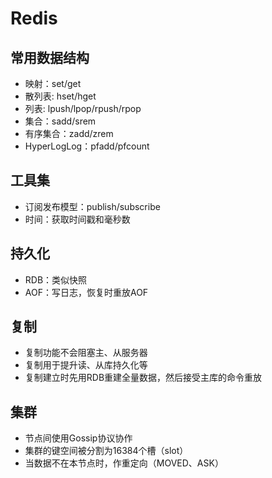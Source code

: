 # Redis

## 常用数据结构

- 映射：set/get
- 散列表: hset/hget
- 列表: lpush/lpop/rpush/rpop
- 集合：sadd/srem
- 有序集合：zadd/zrem
- HyperLogLog：pfadd/pfcount

## 工具集

- 订阅发布模型：publish/subscribe
- 时间：获取时间戳和毫秒数

## 持久化

- RDB：类似快照
- AOF：写日志，恢复时重放AOF

## 复制

- 复制功能不会阻塞主、从服务器
- 复制用于提升读、从库持久化等
- 复制建立时先用RDB重建全量数据，然后接受主库的命令重放

## 集群

- 节点间使用Gossip协议协作
- 集群的键空间被分割为16384个槽（slot）
- 当数据不在本节点时，作重定向（MOVED、ASK）